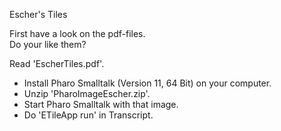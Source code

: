 Escher's Tiles

First have a look on the pdf-files.  
Do your like them?

Read 'EscherTiles.pdf'.  

+ Install Pharo Smalltalk (Version 11, 64 Bit) on your computer.  
+ Unzip 'PharoImageEscher.zip'.  
+ Start Pharo Smalltalk with that image.  
+ Do 'ETileApp run' in Transcript.  
